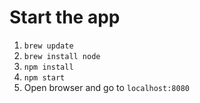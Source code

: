 # Start the app
1. `brew update`
1. `brew install node`
1. `npm install`
1. `npm start`
1. Open browser and go to `localhost:8080`